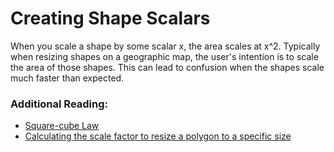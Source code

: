 # Creating Shape Scalars

When you scale a shape by some scalar x, the area scales at x^2. Typically when resizing shapes on a geographic map, the user's intention is to scale the area of those shapes. This can lead to confusion when the shapes scale much faster than expected. 

### Additional Reading:
- [Square-cube Law](https://en.wikipedia.org/wiki/Square-cube_law)
- [Calculating the scale factor to resize a polygon to a specific size](https://math.stackexchange.com/questions/1889423/calculating-the-scale-factor-to-resize-a-polygon-to-a-specific-size)
